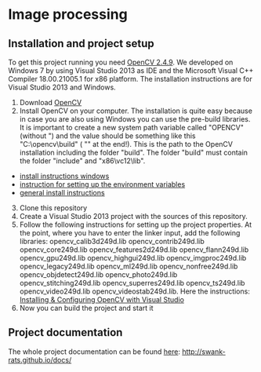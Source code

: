 Image processing
================

Installation and project setup
-------------------
To get this project running you need [OpenCV 2.4.9](http://opencv.org/). We developed on Windows 7 by using Visual Studio 2013 as IDE and the Microsoft Visual C++ Compiler 18.00.21005.1 for x86 platform. The installation instructions are for Visual Studio 2013 and Windows. 

1. Download [OpenCV](http://opencv.org/)
2. Install OpenCV on your computer. The installation is quite easy because in case you are also using Windows you can use the pre-build libraries. It is important to create a new system path variable called "OPENCV" (without ") and the value should be something like this  "C:\opencv\build\" ( "\" at the end!). This is the path to the OpenCV installation including the folder "build". The folder "build" must contain the folder "include" and "x86\vc12\lib". 
  * [install instructions windows](http://docs.opencv.org/doc/tutorials/introduction/windows_install/windows_install.html#windows-installation)
  * [instruction for setting up the environment variables](http://docs.opencv.org/doc/tutorials/introduction/windows_install/windows_install.html#windowssetpathandenviromentvariable)
  * [general install instructions](http://docs.opencv.org/doc/tutorials/introduction/table_of_content_introduction/table_of_content_introduction.html)
3. Clone this repository
4. Create a Visual Studio 2013 project with the sources of this repository.
5. Follow the following instructions for setting up the project properties. At the point, where you have to enter the linker input, add the following libraries:
opencv_calib3d249d.lib
opencv_contrib249d.lib
opencv_core249d.lib
opencv_features2d249d.lib
opencv_flann249d.lib
opencv_gpu249d.lib
opencv_highgui249d.lib
opencv_imgproc249d.lib
opencv_legacy249d.lib
opencv_ml249d.lib
opencv_nonfree249d.lib
opencv_objdetect249d.lib
opencv_photo249d.lib
opencv_stitching249d.lib
opencv_superres249d.lib
opencv_ts249d.lib
opencv_video249d.lib
opencv_videostab249d.lib. Here the instructions: [Installing & Configuring OpenCV with Visual Studio](http://opencv-srf.blogspot.co.at/2013/05/installing-configuring-opencv-with-vs.html)
8. Now you can build the project and start it


Project documentation
-------------------
The whole project documentation can be found [here](http://swank-rats.github.io/docs): http://swank-rats.github.io/docs/
